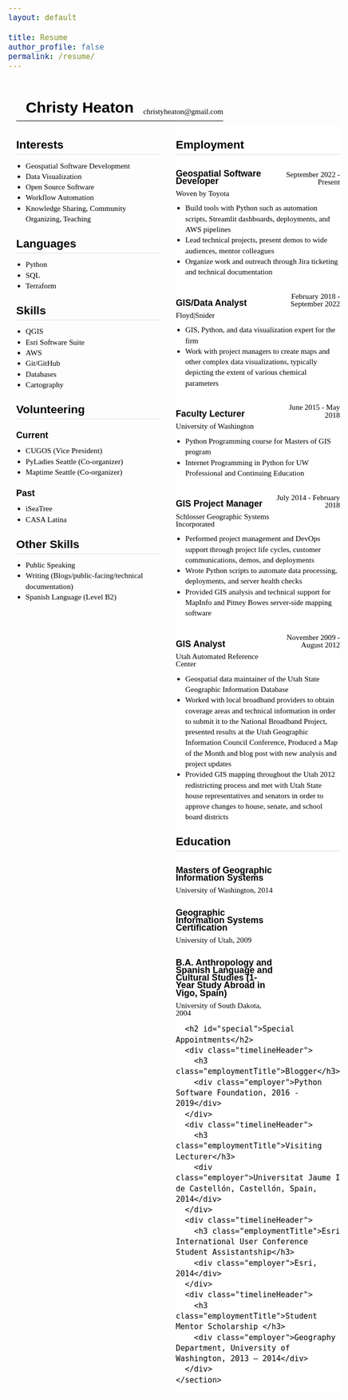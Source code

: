 ```yaml
---
layout: default

title: Resume
author_profile: false
permalink: /resume/
---
```


<meta http-equiv="Content-Type" content="text/html; charset=windows-1252"><title>Resume - Christy Heaton</title>
  <meta name="description" content="Current Resume Christy Heaton">
  <meta name="viewport" content="width=device-width, initial-scale=1">
  <style>
	/* cyrillic */
	@font-face {
	  font-family: 'Oswald';
	  font-style: normal;
	  font-weight: 400;
	  src: local('Oswald Regular'), local('Oswald-Regular'), url(https://fonts.gstatic.com/s/oswald/v16/TK3iWkUHHAIjg752HT8Ghe4.woff2) format('woff2');
	  unicode-range: U+0400-045F, U+0490-0491, U+04B0-04B1, U+2116;
	}
	/* vietnamese */
	@font-face {
	  font-family: 'Oswald';
	  font-style: normal;
	  font-weight: 400;
	  src: local('Oswald Regular'), local('Oswald-Regular'), url(https://fonts.gstatic.com/s/oswald/v16/TK3iWkUHHAIjg752Fj8Ghe4.woff2) format('woff2');
	  unicode-range: U+0102-0103, U+0110-0111, U+1EA0-1EF9, U+20AB;
	}
	/* latin-ext */
	@font-face {
	  font-family: 'Oswald';
	  font-style: normal;
	  font-weight: 400;
	  src: local('Oswald Regular'), local('Oswald-Regular'), url(https://fonts.gstatic.com/s/oswald/v16/TK3iWkUHHAIjg752Fz8Ghe4.woff2) format('woff2');
	  unicode-range: U+0100-024F, U+0259, U+1E00-1EFF, U+2020, U+20A0-20AB, U+20AD-20CF, U+2113, U+2C60-2C7F, U+A720-A7FF;
	}
	/* latin */
	@font-face {
	  font-family: 'Oswald';
	  font-style: normal;
	  font-weight: 400;
	  src: local('Oswald Regular'), local('Oswald-Regular'), url(https://fonts.gstatic.com/s/oswald/v16/TK3iWkUHHAIjg752GT8G.woff2) format('woff2');
	  unicode-range: U+0000-00FF, U+0131, U+0152-0153, U+02BB-02BC, U+02C6, U+02DA, U+02DC, U+2000-206F, U+2074, U+20AC, U+2122, U+2191, U+2193, U+2212, U+2215, U+FEFF, U+FFFD;
	}
	/* latin-ext */
	@font-face {
	  font-family: 'Quattrocento';
	  font-style: normal;
	  font-weight: 400;
	  src: local('Quattrocento'), url(https://fonts.gstatic.com/s/quattrocento/v9/OZpEg_xvsDZQL_LKIF7q4jP3zWj6T4g.woff2) format('woff2');
	  unicode-range: U+0100-024F, U+0259, U+1E00-1EFF, U+2020, U+20A0-20AB, U+20AD-20CF, U+2113, U+2C60-2C7F, U+A720-A7FF;
	}
	/* latin */
	@font-face {
	  font-family: 'Quattrocento';
	  font-style: normal;
	  font-weight: 400;
	  src: local('Quattrocento'), url(https://fonts.gstatic.com/s/quattrocento/v9/OZpEg_xvsDZQL_LKIF7q4jP3w2j6.woff2) format('woff2');
	  unicode-range: U+0000-00FF, U+0131, U+0152-0153, U+02BB-02BC, U+02C6, U+02DA, U+02DC, U+2000-206F, U+2074, U+20AC, U+2122, U+2191, U+2193, U+2212, U+2215, U+FEFF, U+FFFD;
	}

	/* normalize.css v5.0.0 | MIT License | github.com/necolas/normalize.css */
	 html{
		font-family:sans-serif;
		line-height:1.15;
		-ms-text-size-adjust:100%;
		-webkit-text-size-adjust:100%;
	}
	body{
		margin:0
	}
	article,aside,footer,header,nav,section{
		display:block
	}
	h1{
		font-size:2em;
		margin:.67em 0
	}
	figcaption,figure,main{
		display:block
	}
	figure{
		margin:1em 40px
	}
	hr{
		box-sizing:content-box;
		height:0;
		overflow:visible;
	}
	pre{
		font-family:monospace,monospace;
		font-size:1em;
	}
	a{
		background-color:transparent;
		-webkit-text-decoration-skip:objects;
	}
	a:active,a:hover{
		outline-width:0
	}
	abbr[title]{
		border-bottom:none;
		text-decoration:underline;
		text-decoration:underline dotted;
	}
	b,strong{
		font-weight:inherit
	}
	b,strong{
		font-weight:bolder
	}
	code,kbd,samp{
		font-family:monospace,monospace;
		font-size:1em;
	}
	dfn{
		font-style:italic
	}
	mark{
		background-color:#ff0;
		color:#000
	}
	small{
		font-size:80%
	}
	sub,sup{
		font-size:75%;
		line-height:0;
		position:relative;
		vertical-align:baseline
	}
	sub{
		bottom:-.25em
	}
	sup{
		top:-.5em
	}
	audio,video{
		display:inline-block
	}
	audio:not([controls]){
		display:none;
		height:0
	}
	img{
		border-style:none
	}
	svg:not(:root){
		overflow:hidden
	}
	button,input,optgroup,select,textarea{
		font-family:sans-serif;
		font-size:100%;
		line-height:1.15;
		margin:0;
	}
	button,input{
		overflow:visible
	}
	button,select{
		text-transform:none
	}
	button,html [type="button"],[type="reset"],[type="submit"]{
		-webkit-appearance:button;
	}
	button::-moz-focus-inner,[type="button"]::-moz-focus-inner,[type="reset"]::-moz-focus-inner,[type="submit"]::-moz-focus-inner{
		border-style:none;
		padding:0
	}
	button:-moz-focusring,[type="button"]:-moz-focusring,[type="reset"]:-moz-focusring,[type="submit"]:-moz-focusring{
		outline:1px dotted ButtonText
	}
	fieldset{
		border:1px solid #c0c0c0;
		margin:0 2px;
		padding:.35em .625em .75em
	}
	legend{
		box-sizing:border-box;
		color:inherit;
		display:table;
		max-width:100%;
		padding:0;
		white-space:normal;
	}
	progress{
		display:inline-block;
		vertical-align:baseline;
	}
	textarea{
		overflow:auto
	}
	[type="checkbox"],[type="radio"]{
		box-sizing:border-box;
		padding:0;
	}
	[type="number"]::-webkit-inner-spin-button,[type="number"]::-webkit-outer-spin-button{
		height:auto
	}
	[type="search"]{
		-webkit-appearance:textfield;
		outline-offset:-2px;
	}
	[type="search"]::-webkit-search-cancel-button,[type="search"]::-webkit-search-decoration{
		-webkit-appearance:none
	}
	::-webkit-file-upload-button{
		-webkit-appearance:button;
		font:inherit;
	}
	details,menu{
		display:block
	}
	summary{
		display:list-item
	}
	canvas{
		display:inline-block
	}
	template{
		display:none
	}
	[hidden]{
		display:none
	}
	@font-face{
		font-family:'icomoon';
		src:url("/fonts/icomoon.eot?799hcm");
		src:url("/fonts/icomoon.eot?799hcm#iefix") format('embedded-opentype'),url("/fonts/icomoon.ttf?799hcm") format('truetype'),url("/fonts/icomoon.woff?799hcm") format('woff'),url("/fonts/icomoon.svg?799hcm#icomoon") format('svg');
		font-weight:normal;
		font-style:normal
	}
	[class^="icon-"],[class*=" icon-"]{
		font-family:'icomoon' !important;
		speak:none;
		font-style:normal;
		font-weight:normal;
		font-variant:normal;
		text-transform:none;
		line-height:1;
		-webkit-font-smoothing:antialiased;
		-moz-osx-font-smoothing:grayscale
	}
	.icon-twitter:before{
		content:"\ea96"
	}
	.icon-github:before{
		content:"\eab0"
	}
	.icon-linkedin:before{
		content:"\eac9"
	}
	*,*:before,*:after{
		box-sizing:border-box
	}
	html,body{
		color:#333;
		font-family:'Quattrocento',serif;
		font-size:16px
	}
	h1,h2,h3,h4,h5,h6{
		font-family:'Oswald',sans-serif;
		margin:1em 0 .5em 0
	}
	a{
		color:#333
	}
	.mainHeader{
		display:-webkit-box;
		display:-ms-flexbox;
		display:flex;
		-webkit-box-orient:vertical;
		-webkit-box-direction:normal;
		-ms-flex-direction:column;
		flex-direction:column;
		margin:0 auto;
		max-width:60rem;
	}
	.mainHeader a{
		text-decoration:none
	}
	.title{
		margin-bottom:0;
		padding:0 1rem
	}
	.description{
		border-bottom:1px solid #ddd;
		padding:.5rem 1rem 1rem 1rem
	}
	.mainNav{
		border-bottom:1px solid #ddd;
		display:-webkit-box;
		display:-ms-flexbox;
		display:flex;
		-webkit-box-orient:vertical;
		-webkit-box-direction:normal;
		-ms-flex-direction:column;
		flex-direction:column
	}
	.mainMenu,.navMenu{
		display:-webkit-box;
		display:-ms-flexbox;
		display:flex;
		font-family:'Oswald',sans-serif;
		font-size:1.2rem;
		margin:0;
		padding:0;
	}
	.mainMenu li,.navMenu li{
		list-style:none;
		margin:0;
	}
	.mainMenu li a,.navMenu li a{
		display:block;
		padding:1rem
	}
	.mainMenu li:hover,.navMenu li:hover{
		background:#f3f3f3
	}
	.mainMenu{
		-webkit-box-orient:vertical;
		-webkit-box-direction:normal;
		-ms-flex-direction:column;
		flex-direction:column
	}
	.navMenu{
		display:-webkit-box;
		display:-ms-flexbox;
		display:flex;
		-ms-flex-pack:distribute;
		justify-content:space-around
	}
	.contents{
		font-size:1.2rem;
		margin:0 auto;
		padding:1rem;
		line-height:1.5em;
		max-width:60rem;
	}
	.contents a:visited{
		color:#999
	}
	.postList{
		list-style:none;
		margin:0;
		padding:0
	}
	.postTitle{
		margin-bottom:.5rem;
		line-height:1.2em
	}
	@media (min-width:400px){
		.mainNav{
			-webkit-box-orient:horizontal;
			-webkit-box-direction:normal;
			-ms-flex-direction:row;
			flex-direction:row;
			-webkit-box-pack:justify;
			-ms-flex-pack:justify;
			justify-content:space-between
		}
		.mainMenu{
			-webkit-box-orient:horizontal;
			-webkit-box-direction:normal;
			-ms-flex-direction:row;
			flex-direction:row
		}
	}
	.resume{
		font-size:.95rem;
		color:#000;
		line-height:1.4em;
	}
	.resume a{
		color:#000;
		text-decoration:none;
	}
	.resume a:visited{
		color:#000
	}
	.resume h2{
		border-bottom:1px solid #ddd;
		padding-bottom:.5rem
	}
	.resume h2,.resume h3,.resume h4,.resume h5,.resume h6{
		margin:1.25em 0 .5em 0
	}
	.resume .printOnly{
		display:none
	}
	.resume .mainHeader{
		display:none
	}
	.resume .resumeHeader{
		border-bottom:1px solid #000;
		display:-webkit-box;
		display:-ms-flexbox;
		display:flex;
		-webkit-box-orient:vertical;
		-webkit-box-direction:normal;
		-ms-flex-direction:column;
		flex-direction:column;
		margin-bottom:.5rem
	}
	.resume .title{
		padding:0;
		margin-bottom:1rem
	}
	.resume .contact{
		padding-bottom:.5rem;
		display:block;
	}
	.resume .contact p{
		margin:0
	}

	.resume .contact .email{
		display: flex;
		align-items: flex-start;
		flex-wrap: wrap;
	}

	.resume .contact .phone{
		display: flex;
		align-items: flex-start;
		flex-wrap: wrap;
	}

	.resume .download{
		display:none;
		padding:1em 0;
		border-bottom:1px solid #000
	}
	.resume .contents{
		max-width:60rem
	}
	.resume .resumeContainer{
		display:-webkit-box;
		display:-ms-flexbox;
		display:flex;
		-webkit-box-orient:vertical;
		-webkit-box-direction:normal;
		-ms-flex-direction:column;
		flex-direction:column
	}
	.resume .resumeList{
		-webkit-box-flex:0;
		-ms-flex:0 0 15rem;
		flex:0 0 15rem
	}
	.resume .resumeTimeline ul{
		padding-top:.75em
	}
	.resume ul{
		margin:0;
		padding:0 0 0 1.25em
	}
	.resume .employmentLength{
		display:none
	}
	@media print,(min-width:800px){
		.resume .resumeHeader{
			-webkit-box-align:end;
			-ms-flex-align:end;
			align-items:flex-end;
			-webkit-box-orient:horizontal;
			-webkit-box-direction:normal;
			-ms-flex-direction:row;
			flex-direction:row
		}
		.resume .title{
			-webkit-box-flex:1;
			-ms-flex:1 0 auto;
			flex:1 0 auto
		}
		.resume .download{
			text-align:right;
			border-color:transparent
		}
		.resume .resumeContainer{
			-webkit-box-orient:horizontal;
			-webkit-box-direction:normal;
			-ms-flex-direction:row;
			flex-direction:row
		}
		.resume .resumeList{
			-webkit-box-flex:0;
			-ms-flex:0 0 20rem;
			flex:0 0 20rem;
			padding-right:2rem
		}
		.resume .resumeTimeline{
			background:#fff
		}
		.resume .employmentTitle,.resume .employmentDates{
			margin:0 0 .5em 0
		}
		.resume .timelineHeader{
			-webkit-box-align:end;
			-ms-flex-align:end;
			align-items:flex-end;
			display:-webkit-box;
			display:-ms-flexbox;
			display:flex;
			-webkit-box-orient:horizontal;
			-webkit-box-direction:normal;
			-ms-flex-direction:row;
			flex-direction:row;
			-ms-flex-wrap:wrap;
			flex-wrap:wrap;
			line-height:1em;
			margin-top:2em
		}
		.resume .employmentTitle{
			-webkit-box-ordinal-group:2;
			-ms-flex-order:1;
			order:1;
			width:60%
		}
		.resume .employer{
			-webkit-box-ordinal-group:4;
			-ms-flex-order:3;
			order:3;
			width:60%
		}
		.resume .employmentDates{
			-webkit-box-ordinal-group:3;
			-ms-flex-order:2;
			order:2;
			text-align:right;
			width:40%
		}
		.resume .employmentLength{
			color:#999;
			-webkit-box-ordinal-group:5;
			-ms-flex-order:4;
			order:4;
			text-align:right;
			width:40%
		}
	}
	@media print{
		.resume{
			font-size:.8rem
		}
		.resume .printOnly{
			display:inline
		}
		.resume .download{
			display:none
		}
		.resume .resumeList{
			-webkit-box-flex:0;
			-ms-flex:0 0 12rem;
			flex:0 0 12rem
		}
	}  
  </style>
<style>@media print {#ghostery-purple-box {display:none !important}}</style><style>@media print {#ghostery-purple-box {display:none !important}}</style>
<body class="resume">
  <section class="contents">
<div class="container resume">
  <header class="resumeHeader">
    <h1 class="title"><a href="https://christyheaton.github.io/">Christy Heaton</a></h1>
    <div id="contact" class="contact">
	  <p id="email" class="email"><a href="mailto:christyheaton@gmail.com?subject=Opportunity">christyheaton@gmail.com</a></p>
    </div>
  </header>
  <div class="download">
    Download: <a href="https://christyheaton.github.io/resume/">PDF</a>
  </div>
  <div class="resumeContainer">
    <aside class="resumeList">
      <h2 id="interests">Interests</h2>
      <ul>
	    <li>Geospatial Software Development</li>
        <li>Data Visualization</li>
        <li>Open Source Software</li>
		<li>Workflow Automation</li>
		<li>Knowledge Sharing, Community Organizing, Teaching</li>
      </ul>
      <h2 id="languages">Languages</h2>
      <ul>
		<li>Python</li>
		<li>SQL</li>
		<li>Terraform</li>
      </ul>
      <h2 id="skills">Skills</h2>
      <ul>
		<li>QGIS</li>
		<li>Esri Software Suite</li>
		<li>AWS</li>
		<li>Git/GitHub</li>
		<li>Databases</li>	
		<li>Cartography</li>
      </ul>
	  <h2 id="volunteer">Volunteering</h2>
      <h3>Current</h3>
      <ul>
	  	<li><a href="https://cugos.org/">CUGOS (Vice President)</a></li>
		<li><a href="https://seattle.pyladies.com/">PyLadies Seattle (Co-organizer)</a></li>
		<li><a href="https://maptimesea.github.io/">Maptime Seattle (Co-organizer)</a></li>
      </ul>
      <h3>Past</h3>
      <ul>
	    <li><a href="https://treemama.org/the-tech-treehouse/iseatree/">iSeaTree</a></li>
		<li><a href="https://casa-latina.org/">CASA Latina</a></li>
      </ul>
	  <h2 id="other">Other Skills</h2>
      <ul>
	  	<li>Public Speaking</li>
		<li>Writing (Blogs/public-facing/technical documentation)</li>
		<li>Spanish Language (Level B2)</li>
      </ul>
    </aside>
    <section class="resumeTimeline">
      <h2 id="employment">Employment</h2>
      <div class="timelineHeader">
        <h3 class="employmentTitle">Geospatial Software Developer</h3>
        <div class="employer"><a href="https://woven.toyota/en/">Woven by Toyota</a></div>
        <div class="employmentDates">September 2022 - Present</div>
      </div>
		<ul>
			<li>Build tools with Python such as automation scripts, Streamlit dashboards, deployments, and AWS pipelines</li>
			<li>Lead technical projects, present demos to wide audiences, mentor colleagues</li>
			<li>Organize work and outreach through Jira ticketing and technical documentation</li>
		</ul>    
	<div class="timelineHeader">
        <h3 class="employmentTitle">GIS/Data Analyst</h3>
        <div class="employer"><a href="https://floydsnider.com/">Floyd|Snider</a></div>
        <div class="employmentDates">February 2018 - September 2022</div>
      </div>
		<ul>
			<li>GIS, Python, and data visualization expert for the firm</li>
			<li>Work with project managers to create maps and other complex data visualizations, typically depicting the extent of various chemical parameters</li>
		</ul>
      <div class="timelineHeader">
        <h3 class="employmentTitle">Faculty Lecturer</h3>
        <div class="employer"><a href="https://www.washington.edu/">University of Washington</a></div>
        <div class="employmentDates">June 2015 - May 2018</div>
      </div>
		<ul>
			<li>Python Programming course for Masters of GIS program</li>
			<li>Internet Programming in Python for UW Professional and Continuing Education</li>
		</ul>
      <div class="timelineHeader">
        <h3 class="employmentTitle">GIS Project Manager</h3>
        <div class="employer"><a href="https://sgsi.com/">Schlosser Geographic Systems Incorporated</a></div>
        <div class="employmentDates">July 2014 - February 2018</div>
      </div>
      <ul>
        <li>Performed project management and DevOps support through project life cycles, customer communications, demos, and deployments</li>
		<li>Wrote Python scripts to automate data processing, deployments, and server health checks</li>
		<li>Provided GIS analysis and technical support for MapInfo and Pitney Bowes server-side mapping software</li>
      </ul>
      <div class="timelineHeader">
        <h3 class="employmentTitle">GIS Analyst</h3>
        <div class="employer"><a href="https://gis.utah.gov/">Utah Automated Reference Center</a></div>
        <div class="employmentDates">November 2009 - August 2012</div>
      </div>
      <ul>
        <li>Geospatial data maintainer of the Utah State Geographic Information Database</li>	
        <li>Worked with local broadband providers to obtain coverage areas and technical information in order to submit it to the National Broadband Project, presented results at the Utah Geographic Information Council Conference, Produced a Map of the Month and blog post with new analysis and project updates</li>
        <li>Provided GIS mapping throughout the Utah 2012 redistricting process and met with Utah State house representatives and senators in order to approve changes to house, senate, and school board districts</li>
      </ul>
      <h2 id="education">Education</h2>
      <div class="timelineHeader">
        <h3 class="employmentTitle">Masters of Geographic Information Systems</h3>
        <div class="employer">University of Washington, 2014</div>
      </div>
      <div class="timelineHeader">
        <h3 class="employmentTitle">Geographic Information Systems Certification</h3>
        <div class="employer">University of Utah, 2009</div>
      </div>
      <div class="timelineHeader">
        <h3 class="employmentTitle">B.A. Anthropology and Spanish Language and Cultural Studies (1-Year Study Abroad in Vigo, Spain)</h3>
        <div class="employer">University of South Dakota, 2004</div>
      </div>
	  
      <h2 id="special">Special Appointments</h2>
      <div class="timelineHeader">
        <h3 class="employmentTitle">Blogger</h3>
        <div class="employer">Python Software Foundation, 2016 - 2019</div>
      </div>
      <div class="timelineHeader">
        <h3 class="employmentTitle">Visiting Lecturer</h3>
        <div class="employer">Universitat Jaume I de Castellón, Castellón, Spain, 2014</div>
      </div>
      <div class="timelineHeader">
        <h3 class="employmentTitle">Esri International User Conference Student Assistantship</h3>
        <div class="employer">Esri, 2014</div>
	  </div>
      <div class="timelineHeader">
        <h3 class="employmentTitle">Student Mentor Scholarship </h3>
        <div class="employer">Geography Department, University of Washington, 2013 – 2014</div>
      </div>	  	  
    </section>
  </div>
</div>
  </section>
  <footer>
  </footer>
</body>